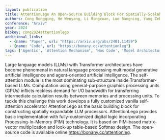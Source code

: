 ```yaml
---
layout: publication
title: AttentionLego An Open-Source Building Block For Spatially-Scalable Large Language Model Accelerator With Processing-In-Memory Technology
authors: Cong Rongqing, He Wenyang, Li Mingxuan, Luo Bangning, Yang Zebin, Yang Yuchao, Huang Ru, Yan Bonan
conference: "Arxiv"
year: 2024
bibkey: cong2024attentionlego
additional_links:
  - {name: "Paper", url: "https://arxiv.org/abs/2401.11459"}
  - {name: "Code", url: "https://bonany.cc/attentionleg"}
tags: ['Agentic', 'Attention Mechanism', 'Has Code', 'Model Architecture', 'Multimodal Models', 'Pretraining Methods', 'Transformer']
---
```

Large language models (LLMs) with Transformer architectures have become phenomenal in natural language processing multimodal generative artificial intelligence and agent-oriented artificial intelligence. The self-attention module is the most dominating sub-structure inside Transformer-based LLMs. Computation using general-purpose graphics processing units (GPUs) inflicts reckless demand for I/O bandwidth for transferring intermediate calculation results between memories and processing units. To tackle this challenge this work develops a fully customized vanilla self-attention accelerator AttentionLego as the basic building block for constructing spatially expandable LLM processors. AttentionLego provides basic implementation with fully-customized digital logic incorporating Processing-In-Memory (PIM) technology. It is based on PIM-based matrix-vector multiplication and look-up table-based Softmax design. The open-source code is available online https://bonany.cc/attentionleg.
